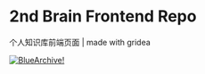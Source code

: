 # 2nd Brain Frontend Repo

个人知识库前端页面 | made with gridea

[![BlueArchive!](https://github.com/ShirokoBOT/ShirokoBOT/assets/130768162/de879791-4be1-4eee-8fc9-dc40968f2aa9)](https://bluearchive.nexon.com/)  
